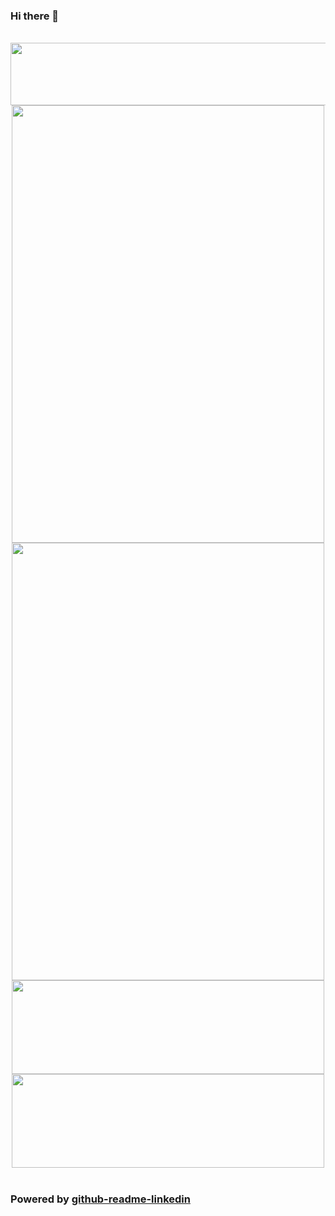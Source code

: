 ### Hi there 👋

<!--
**liquanyuf/liquanyuf** is a ✨ _special_ ✨ repository because its `README.md` (this file) appears on your GitHub profile.

Here are some ideas to get you started:

- 🔭 I’m currently working on ...
- 🌱 I’m currently learning ...
- 👯 I’m looking to collaborate on ...
- 🤔 I’m looking for help with ...
- 💬 Ask me about ...
- 📫 How to reach me: ...
- 😄 Pronouns: ...
- ⚡ Fun fact: ...
-->
<br>
<img src="https://github-readme-linkedin.vercel.app/user?username=soroush-chehresa" width="730" height="100" />
<div align="center">
  <img src="https://github-readme-linkedin.vercel.app/experience?username=soroush-chehresa&limit=6" width="500" height="700" />
  <img src="https://github-readme-linkedin.vercel.app/skills?username=soroush-chehresa" width="500" height="700" />
</div>
<div align="center">
<img src="https://github-readme-linkedin.vercel.app/education?username=soroush-chehresa" width="500" height="150" />
<img src="https://github-readme-linkedin.vercel.app/languages?username=soroush-chehresa" width="500" height="150" />
</div>
<br>

### Powered by [github-readme-linkedin](https://github.com/soroushchehresa/github-readme-linkedin)<h2>
